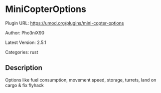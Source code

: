 # MiniCopterOptions

Plugin URL: https://umod.org/plugins/mini-copter-options

Author: Pho3niX90

Latest Version: 2.5.1

Categories: rust

## Description

Options like fuel consumption, movement speed, storage, turrets, land on cargo & fix flyhack
